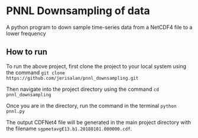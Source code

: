 # PNNL Downsampling of data
A python program to down sample time-series data from a NetCDF4 file to a lower frequency

## How to run
To run the above project, first clone the project to your local system using the command `git clone https://github.com/jerisalan/pnnl_downsampling.git`

Then navigate into the project directory using the command `cd pnnl_downsampling`

Once you are in the directory, run the command in the terminal
`python pnnl.py`

The output CDFNet4 file will be generated in the main project directory with the filename `sgpmetavgE13.b1.20180101.000000.cdf`.
